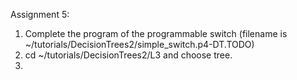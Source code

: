 Assignment 5:

1) Complete the program of the programmable switch (filename is ~/tutorials/DecisionTrees2/simple_switch.p4-DT.TODO)
2) cd ~/tutorials/DecisionTrees2/L3 and choose tree.
3) 